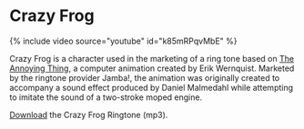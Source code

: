 # Crazy Frog

{% include video source="youtube" id="k85mRPqvMbE" %}

Crazy Frog is a character used in the marketing of a ring tone based on [The Annoying Thing](https://en.wikipedia.org/wiki/Crazy_Frog), a computer animation created by Erik Wernquist. Marketed by the ringtone provider Jamba!, the animation was originally created to accompany a sound effect produced by Daniel Malmedahl while attempting to imitate the sound of a two-stroke moped engine.

[Download](https://cdn.oinam.com/audio/crazyfrog.mp3) the Crazy Frog Ringtone (mp3).
